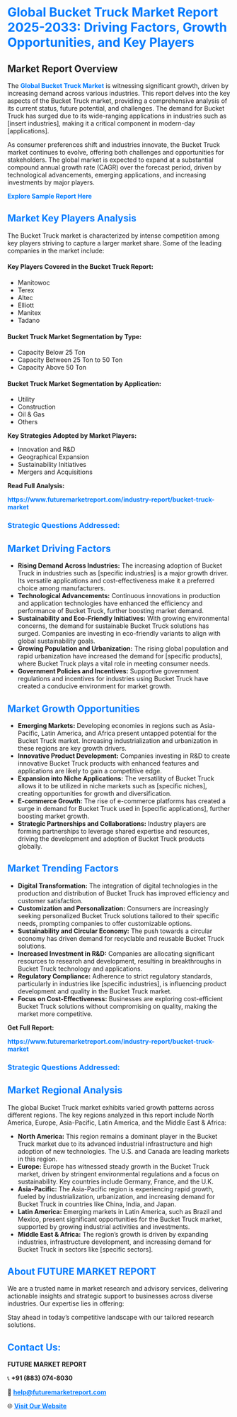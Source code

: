 <h1 style="color: #007BFF;">Global Bucket Truck Market Report 2025-2033: Driving Factors, Growth Opportunities, and Key Players</h1>

<section id="overview">
<h2>Market Report Overview</h2>
<p>The <a href="https://www.futuremarketreport.com/industry-report/bucket-truck-market" style="color: #007BFF; text-decoration: none;"><strong>Global Bucket Truck Market</strong></a> is witnessing significant growth, driven by increasing demand across various industries. This report delves into the key aspects of the Bucket Truck market, providing a comprehensive analysis of its current status, future potential, and challenges. The demand for Bucket Truck has surged due to its wide-ranging applications in industries such as [insert industries], making it a critical component in modern-day [applications].</p>
<p>As consumer preferences shift and industries innovate, the Bucket Truck market continues to evolve, offering both challenges and opportunities for stakeholders. The global market is expected to expand at a substantial compound annual growth rate (CAGR) over the forecast period, driven by technological advancements, emerging applications, and increasing investments by major players.</p>
</section>

<section id="overview">
<p><a href="https://www.futuremarketreport.com/request-sample/reportId=40417" style="color: #007BFF; text-decoration: none;"><strong>Explore Sample Report Here</strong></a></p>
</section>

<section id="key-players">
<h2 style="color: #007BFF;">Market Key Players Analysis</h2>
<p>The Bucket Truck market is characterized by intense competition among key players striving to capture a larger market share. Some of the leading companies in the market include:</p>
<h4>Key Players Covered in the Bucket Truck Report:</h4>
<ul><li>Manitowoc</li><li>Terex</li><li>Altec</li><li>Elliott</li><li>Manitex</li><li>Tadano</li></ul>
<h4>Bucket Truck Market Segmentation by Type:</h4>
<ul><li>Capacity Below 25 Ton</li><li>Capacity Between 25 Ton to 50 Ton</li><li>Capacity Above 50 Ton</li></ul>

<h4>Bucket Truck Market Segmentation by Application:</h4>
<ul><li>Utility</li><li>Construction</li><li>Oil &amp; Gas</li><li>Others</li></ul>
<p><strong>Key Strategies Adopted by Market Players:</strong></p>
<ul>
<li>Innovation and R&D</li>
<li>Geographical Expansion</li>
<li>Sustainability Initiatives</li>
<li>Mergers and Acquisitions</li>
</ul>
</section>

<section>
<p><strong>Read Full Analysis: </strong></p><a href="https://www.futuremarketreport.com/industry-report/bucket-truck-market" style="color: #007BFF; text-decoration: none;"><strong>https://www.futuremarketreport.com/industry-report/bucket-truck-market</strong></a>
<h3 style="color: #007BFF;">Strategic Questions Addressed:</h3>
</section>

<section id="driving-factors">
<h2 style="color: #007BFF;">Market Driving Factors</h2>
<ul>
<li><strong>Rising Demand Across Industries:</strong> The increasing adoption of Bucket Truck in industries such as [specific industries] is a major growth driver. Its versatile applications and cost-effectiveness make it a preferred choice among manufacturers.</li>
<li><strong>Technological Advancements:</strong> Continuous innovations in production and application technologies have enhanced the efficiency and performance of Bucket Truck, further boosting market demand.</li>
<li><strong>Sustainability and Eco-Friendly Initiatives:</strong> With growing environmental concerns, the demand for sustainable Bucket Truck solutions has surged. Companies are investing in eco-friendly variants to align with global sustainability goals.</li>
<li><strong>Growing Population and Urbanization:</strong> The rising global population and rapid urbanization have increased the demand for [specific products], where Bucket Truck plays a vital role in meeting consumer needs.</li>
<li><strong>Government Policies and Incentives:</strong> Supportive government regulations and incentives for industries using Bucket Truck have created a conducive environment for market growth.</li>
</ul>
</section>

<section id="growth-opportunities">
<h2 style="color: #007BFF;">Market Growth Opportunities</h2>
<ul>
<li><strong>Emerging Markets:</strong> Developing economies in regions such as Asia-Pacific, Latin America, and Africa present untapped potential for the Bucket Truck market. Increasing industrialization and urbanization in these regions are key growth drivers.</li>
<li><strong>Innovative Product Development:</strong> Companies investing in R&D to create innovative Bucket Truck products with enhanced features and applications are likely to gain a competitive edge.</li>
<li><strong>Expansion into Niche Applications:</strong> The versatility of Bucket Truck allows it to be utilized in niche markets such as [specific niches], creating opportunities for growth and diversification.</li>
<li><strong>E-commerce Growth:</strong> The rise of e-commerce platforms has created a surge in demand for Bucket Truck used in [specific applications], further boosting market growth.</li>
<li><strong>Strategic Partnerships and Collaborations:</strong> Industry players are forming partnerships to leverage shared expertise and resources, driving the development and adoption of Bucket Truck products globally.</li>
</ul>
</section>

<section id="trending-factors">
<h2 style="color: #007BFF;">Market Trending Factors</h2>
<ul>
<li><strong>Digital Transformation:</strong> The integration of digital technologies in the production and distribution of Bucket Truck has improved efficiency and customer satisfaction.</li>
<li><strong>Customization and Personalization:</strong> Consumers are increasingly seeking personalized Bucket Truck solutions tailored to their specific needs, prompting companies to offer customizable options.</li>
<li><strong>Sustainability and Circular Economy:</strong> The push towards a circular economy has driven demand for recyclable and reusable Bucket Truck solutions.</li>
<li><strong>Increased Investment in R&D:</strong> Companies are allocating significant resources to research and development, resulting in breakthroughs in Bucket Truck technology and applications.</li>
<li><strong>Regulatory Compliance:</strong> Adherence to strict regulatory standards, particularly in industries like [specific industries], is influencing product development and quality in the Bucket Truck market.</li>
<li><strong>Focus on Cost-Effectiveness:</strong> Businesses are exploring cost-efficient Bucket Truck solutions without compromising on quality, making the market more competitive.</li>
</ul>
</section>

<section>
<p><strong>Get Full Report: </strong></p><a href="https://www.futuremarketreport.com/industry-report/bucket-truck-market" style="color: #007BFF; text-decoration: none;"><strong>https://www.futuremarketreport.com/industry-report/bucket-truck-market</strong></a>
<h3 style="color: #007BFF;">Strategic Questions Addressed:</h3>
</section>


<section id="regional-analysis">
<h2 style="color: #007BFF;">Market Regional Analysis</h2>
<p>The global Bucket Truck market exhibits varied growth patterns across different regions. The key regions analyzed in this report include North America, Europe, Asia-Pacific, Latin America, and the Middle East & Africa:</p>
<ul>
<li><strong>North America:</strong> This region remains a dominant player in the Bucket Truck market due to its advanced industrial infrastructure and high adoption of new technologies. The U.S. and Canada are leading markets in this region.</li>
<li><strong>Europe:</strong> Europe has witnessed steady growth in the Bucket Truck market, driven by stringent environmental regulations and a focus on sustainability. Key countries include Germany, France, and the U.K.</li>
<li><strong>Asia-Pacific:</strong> The Asia-Pacific region is experiencing rapid growth, fueled by industrialization, urbanization, and increasing demand for Bucket Truck in countries like China, India, and Japan.</li>
<li><strong>Latin America:</strong> Emerging markets in Latin America, such as Brazil and Mexico, present significant opportunities for the Bucket Truck market, supported by growing industrial activities and investments.</li>
<li><strong>Middle East & Africa:</strong> The region’s growth is driven by expanding industries, infrastructure development, and increasing demand for Bucket Truck in sectors like [specific sectors].</li>
</ul>
</section>

<footer>
<h2 style="color: #007BFF;">About FUTURE MARKET REPORT</h2>
<p>We are a trusted name in market research and advisory services, delivering actionable insights and strategic support to businesses across diverse industries. Our expertise lies in offering:</p>

<p>Stay ahead in today’s competitive landscape with our tailored research solutions.</p>

<h2 style="color: #007BFF;">Contact Us:</h2>
<p><strong>FUTURE MARKET REPORT</strong></p>
<p>📞 <strong>+91 (883) 074-8030</strong></p>
<p>📧 <strong><a href="mailto:help@futuremarketreport.com" style="color: #007BFF;">help@futuremarketreport.com</a></strong></p>
<p>🌐 <strong><a href="https://www.futuremarketreport.com/" style="color: #007BFF;">Visit Our Website</a></strong></p>
</footer>
